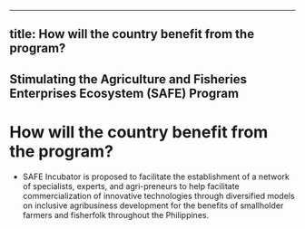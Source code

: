 --- 
 title: How will the country benefit from the program?
 ---

## Stimulating the Agriculture and Fisheries Enterprises Ecosystem (SAFE) Program

# How will the country benefit from the program?


 - SAFE Incubator is proposed to facilitate the establishment of a network of specialists, experts, and agri-preneurs to help facilitate commercialization of innovative technologies through diversified models on inclusive agribusiness development for the benefits of smallholder farmers and fisherfolk throughout the Philippines.

